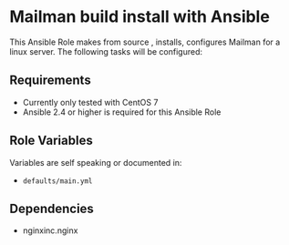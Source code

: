 Mailman build install with Ansible
===========================

This Ansible Role makes from source , installs, configures Mailman for a linux server. The following tasks will be configured:

Requirements
------------

* Currently only tested with CentOS 7
* Ansible 2.4 or higher is required for this Ansible Role

Role Variables
--------------

Variables are self speaking or documented in:   
* `defaults/main.yml`

Dependencies
------------

* nginxinc.nginx



